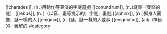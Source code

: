[[charades]], (n．)用動作等表演的字謎遊戲 
[[conundrum]], (n．)謎語（雙關的謎） 
[[rebus]], (n．)（以音、畫等提示的）字謎，畫謎 
[[sphinx]], (n．)獅身人面像，謎一樣的人 
[[enigma]], (n．)謎，謎一樣的人或事 
[[enigmatic]], (adj．)神秘的，難解的 
#category
